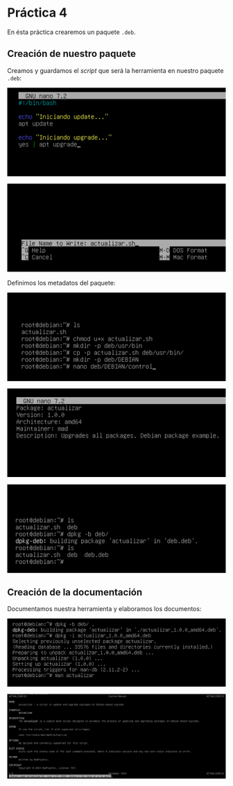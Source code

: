 # Práctica 4 
En ésta práctica crearemos un paquete `.deb`.

## Creación de nuestro paquete
Creamos y guardamos el *script* que será la herramienta en nuestro paquete `.deb`:
<p align="center">
  <img src="https://github.com/MadPsychic/SysLinux/blob/main/practica4/imgs/Screenshot%20From%202024-12-03%2019-36-00.png?raw=true" alt="Instalado" />
</p>

<p align="center">
  <img src="https://github.com/MadPsychic/SysLinux/blob/main/practica4/imgs/Screenshot%20From%202024-12-03%2019-36-12.png?raw=true" alt="Desde hace rato" />
</p>

Definimos los metadatos del paquete:
<p align="center">
  <img src="https://github.com/MadPsychic/SysLinux/blob/main/practica4/imgs/Screenshot%20From%202024-12-03%2019-38-54.png?raw=true" alt="Imagen" />
</p>

<p align="center">
  <img src="https://github.com/MadPsychic/SysLinux/blob/main/practica4/imgs/Screenshot%20From%202024-12-03%2019-41-56.png?raw=true" alt="Desde hace rato" />
</p>

<p align="center">
  <img src="https://github.com/MadPsychic/SysLinux/blob/main/practica4/imgs/Screenshot%20From%202024-12-03%2019-42-48.png?raw=true" alt="Desde hace rato" />
</p>

## Creación de la documentación 
Documentamos nuestra herramienta y elaboramos los documentos:
<p align="center">
  <img src="https://github.com/MadPsychic/SysLinux/blob/main/practica4/imgs/Screenshot%20From%202024-12-03%2019-59-15.png?raw=true" alt="Desde hace rato" />
</p>

<p align="center">
  <img src="https://github.com/MadPsychic/SysLinux/blob/main/practica4/imgs/Screenshot%20From%202024-12-03%2020-02-55.png?raw=true" alt="Desde hace rato" />
</p>
